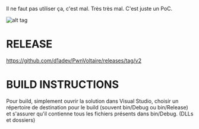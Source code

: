 Il ne faut pas utiliser ça, c'est mal. Très très mal. C'est juste un PoC.

![alt tag](https://i.imgur.com/j2MJNYe.gif)


# RELEASE
https://github.com/d1adev/PwnVoltaire/releases/tag/v2


# BUILD INSTRUCTIONS
Pour build, simplement ouvrir la solution dans Visual Studio, choisir un répertoire de destination pour le build (souvent bin/Debug ou bin/Release) et s'assurer qu'il contienne tous les fichiers présents dans bin/Debug. (DLLs et dossiers)
